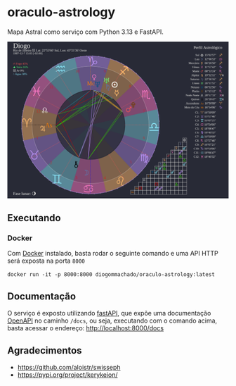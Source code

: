 # oraculo-astrology

Mapa Astral como serviço com Python 3.13 e FastAPI.

![Diogo's Natal chart](./assets/charts/Diogo.Natal.oraculo.svg)

## Executando

### Docker

Com [Docker](https://www.docker.com) instalado, basta rodar o seguinte comando e uma API HTTP será exposta na porta `8000`

```
docker run -it -p 8000:8000 diogommachado/oraculo-astrology:latest
```

## Documentação

O serviço é exposto utilizando [fastAPI](http://fastapi.tiangolo.com), que expõe uma documentação [OpenAPI](https://fastapi.tiangolo.com/reference/openapi/docs/) 
no caminho `/docs`, ou seja, executando com o comando acima, basta acessar o endereço: [http://localhost:8000/docs](http://localhost:8000/docs)


## Agradecimentos

- https://github.com/aloistr/swisseph
- https://pypi.org/project/kerykeion/
